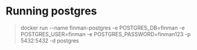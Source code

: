 # Running postgres
>docker run --name finman-postgres -e POSTGRES_DB=finman -e POSTGRES_USER=finman -e POSTGRES_PASSWORD=finman123 -p 5432:5432 -d postgres